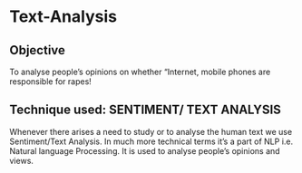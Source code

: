 # Text-Analysis
## Objective 
To analyse people’s opinions on whether “Internet, mobile phones are responsible for rapes!

## Technique used:  SENTIMENT/ TEXT ANALYSIS
Whenever there arises a need to study or to analyse the human text we use Sentiment/Text Analysis. In much more technical terms it’s a part of NLP i.e. Natural language Processing. It is used to analyse people’s opinions and views.
